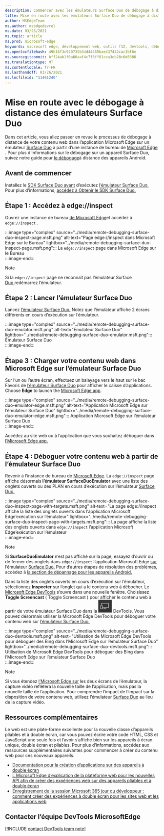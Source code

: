 ```yaml
---
description: Commencer avec les émulateurs Surface Duo de débogage à distance.
title: Mise en route avec les émulateurs Surface Duo de débogage à distance
author: MSEdgeTeam
ms.author: msedgedevrel
ms.date: 03/25/2021
ms.topic: article
ms.prod: microsoft-edge
keywords: microsoft edge, développement web, outils f12, devtools, débogage à distance, android, surface duo
ms.openlocfilehash: 49b16f3c920735b34d44455bae437442cac3bf6e
ms.sourcegitcommit: bff24ab1f0a66aaf4c7f5ff81cea3eb28c6d8380
ms.translationtype: MT
ms.contentlocale: fr-FR
ms.lasthandoff: 03/26/2021
ms.locfileid: "11461240"
---
```

# <a name="get-started-with-remote-debugging-surface-duo-emulators"></a>Mise en route avec le débogage à distance des émulateurs Surface Duo  

Dans cet article, vous allez passer en revue le processus de débogage à distance de votre contenu web dans l’application Microsoft Edge sur un émulateur [Surface Duo][MicrosoftSurfaceDevicesSurfaceDuo] à partir d’une instance de bureau de [Microsoft Edge][GooglePlayStoreAppsComMicrosoftEmmx] . [][MicrosoftEdge]  Pour plus d’informations sur le débogage sur un appareil Surface Duo, suivez notre guide pour [le débogage][DevtoolsRemoteDebuggingMain]à distance des appareils Android.  

## <a name="before-you-begin"></a>Avant de commencer

Installez le [SDK Surface Duo avant][MicrosoftDownload100847] d’exécutez [l’émulateur Surface Duo.][DualScreenAndroidUseEmulator]  Pour plus d’informations, [accédez à Obtenir le SDK Surface Duo.][DualScreenAndroidGetDuoSdk]  

## <a name="step-1-navigate-to-edgeinspect"></a>Étape 1 : Accédez à edge://inspect  

Ouvrez une instance de bureau [de Microsoft Edge][MicrosoftEdge]et accédez à `edge://inspect` .  

:::image type="complex" source="../media/remote-debugging-surface-duo-inspect-page.msft.png" alt-text="Page edge://inspect dans Microsoft Edge sur le Bureau" lightbox="../media/remote-debugging-surface-duo-inspect-page.msft.png":::
   La `edge://inspect` page dans Microsoft Edge sur le Bureau  
:::image-end:::

> [!NOTE]
> Si la `edge://inspect` page ne reconnaît pas l’émulateur Surface [Duo,][DualScreenAndroidUseEmulator]redémarrez l’émulateur.  

## <a name="step-2-launch-the-surface-duo-emulator"></a>Étape 2 : Lancer l’émulateur Surface Duo  

Lancez [l’émulateur Surface Duo.][DualScreenAndroidUseEmulator]  Notez que l’émulateur affiche 2 écrans différents en cours d’exécution sur l’émulateur.  

:::image type="complex" source="../media/remote-debugging-surface-duo-emulator.msft.png" alt-text="Émulateur Surface Duo" lightbox="../media/remote-debugging-surface-duo-emulator.msft.png":::
   Émulateur Surface Duo  
:::image-end:::  

## <a name="step-3-load-your-web-content-in-microsoft-edge-on-the-surface-duo-emulator"></a>Étape 3 : Charger votre contenu web dans Microsoft Edge sur l’émulateur Surface Duo  

Sur l’un ou l’autre écran, effectuez un balayage vers le haut sur le bac Favoris de [l’émulateur Surface Duo][DualScreenAndroidUseEmulator] pour afficher le caisse d’applications.  Choose **Edge** to launch the [Microsoft Edge app][GooglePlayStoreAppsComMicrosoftEmmx].  

:::image type="complex" source="../media/remote-debugging-surface-duo-emulator-edge.msft.png" alt-text="Application Microsoft Edge sur l’émulateur Surface Duo" lightbox="../media/remote-debugging-surface-duo-emulator-edge.msft.png":::
   Application Microsoft Edge sur l’émulateur Surface Duo  
:::image-end:::  

Accédez au site web ou à l’application que vous souhaitez déboguer dans [l’Microsoft Edge app.][GooglePlayStoreAppsComMicrosoftEmmx]  

## <a name="step-4-debug-your-web-content-from-the-surface-duo-emulator"></a>Étape 4 : Déboguer votre contenu web à partir de l’émulateur Surface Duo  

Revenir à l’instance de bureau de [Microsoft Edge][MicrosoftEdge].  La `edge://inspect` page affiche désormais **l’émulateur SurfaceDuoEmulator** avec une liste des onglets ouverts ou des PLAN en cours d’exécution sur l’émulateur [Surface Duo.][DualScreenAndroidUseEmulator] [][ProgressiveWebAppsIndex]  

:::image type="complex" source="../media/remote-debugging-surface-duo-inspect-page-with-targets.msft.png" alt-text="La page edge://inspect affiche la liste des onglets ouverts dans l’application Microsoft Edge’exécution sur l’émulateur" lightbox="../media/remote-debugging-surface-duo-inspect-page-with-targets.msft.png":::
   La page affiche la liste des onglets ouverts dans `edge://inspect` l’application Microsoft Edge’exécution sur l’émulateur  
:::image-end:::  

> [!NOTE]
> Si **SurfaceDuoEmulator** n’est pas affiché sur la page, essayez d’ouvrir ou de fermer des onglets dans `edge://inspect` l’application Microsoft Edge [sur][GooglePlayStoreAppsComMicrosoftEmmx] l’émulateur [Surface Duo.][DualScreenAndroidUseEmulator]  Pour d’autres étapes de résolution des problèmes, accédez à [la section de dépannage pour les appareils Android.][DevtoolsRemoteDebuggingIndexTroubleshootingDevtoolsIsNotDetectingAndroidDevice]  

Dans la liste des onglets ouverts en cours d’exécution sur l’émulateur, sélectionnez **Inspecter** sur l’onglet qui a le contenu web à débocher.  Le [Microsoft Edge DevTools][DevtoolsIndex] s’ouvre dans une nouvelle fenêtre.  Choisissez **Toggle Screencast** \( Toggle Screencast \) pour afficher le contenu web à partir de votre émulateur Surface Duo dans la ![ fenêtre ](../media/toggle-screencast-icon.msft.png) DevTools. [][DualScreenAndroidUseEmulator]  Vous pouvez désormais utiliser la Microsoft Edge DevTools pour déboguer votre contenu web sur [l’émulateur Surface Duo.][DualScreenAndroidUseEmulator]  

:::image type="complex" source="../media/remote-debugging-surface-duo-devtools.msft.png" alt-text="Utilisation de Microsoft Edge DevTools pour déboguer des Bing dans l’Microsoft Edge sur l’émulateur Surface Duo" lightbox="../media/remote-debugging-surface-duo-devtools.msft.png":::
   Utilisation de Microsoft Edge DevTools pour déboguer des Bing dans l’Microsoft Edge sur l’émulateur Surface Duo  
:::image-end:::  

> [!NOTE]
> Si vous étendez [l’Microsoft Edge sur][GooglePlayStoreAppsComMicrosoftEmmx] les deux écrans de l’émulateur, la capture vidéo reflètera la nouvelle taille de l’application, mais pas la nouvelle taille de l’application.  Pour comprendre l’impact de l’impact sur la disposition de votre contenu web, utilisez l’émulateur [Surface Duo][DualScreenAndroidUseEmulator] au lieu de la capture vidéo.  

## <a name="additional-resources"></a>Ressources complémentaires  

Le web est une plate-forme excellente pour la nouvelle classe d’appareils pliables et à double écran, car vous pouvez écrire votre code HTML, CSS et JavaScript une seule fois et l’avoir s’affiche bien sur les appareils à écran unique, double écran et pliables.  Pour plus d’informations, accédez aux ressources supplémentaires suivantes pour commencer à créer du contenu web pour ces nouveaux appareils.  

*   [Documentation pour la création d’applications sur des appareils à double écran][DualScreenIndex]  
*   [L Microsoft Edge d’explication de la plateforme web pour les nouvelles API afin de créer des expériences web sur des appareils pliables et à double écran][GithubMicrosoftedgeMsedgeexplainersFoldablesExplainer]  
*   [Enregistrement de la session Microsoft 365 jour du développeur : comment créer des expériences à double écran pour les sites web et les applications web][YoutubeDxrzwsqxpvc]  

## <a name="getting-in-touch-with-the-microsoft-edge-devtools-team"></a>Contacter l’équipe DevTools MicrosoftEdge  

[!INCLUDE [contact DevTools team note](../includes/contact-devtools-team-note.md)]  

<!-- links -->  

[DevtoolsIndex]: ../index.md "Microsoft Edge outils de développement (Chromium) | Documents Microsoft"  
[ProgressiveWebAppsIndex]: ../../progressive-web-apps-chromium/index.md "Applications web progressives sur Windows | Documents Microsoft"  
[DevtoolsRemoteDebuggingMain]: ./index.md "Commencer à déboguer à distance les appareils Android | Documents Microsoft"  
[DevtoolsRemoteDebuggingIndexTroubleshootingDevtoolsIsNotDetectingAndroidDevice]: ./index.md#troubleshooting-devtools-is-not-detecting-the-android-device "Résolution des problèmes : DevTools ne détecte pas l’appareil Android : mise en place du débogage à distance des appareils Android | Documents Microsoft"  

[DualScreenIndex]: /dual-screen/index "Créer des applications pour les appareils à double écran | Documents Microsoft"  
[DualScreenAndroidUseEmulator]: /dual-screen/android/use-emulator "Utiliser l’émulateur Surface DUo | Documents Microsoft"  
[DualScreenAndroidGetDuoSdk]: /dual-screen/android/get-duo-sdk "Obtenir le SDK Surface Duo | Documents Microsoft"  

[MicrosoftEdge]: https://www.microsoft.com/edge "Présentation de la nouvelle Microsoft Edge"  
[MicrosoftSurfaceDevicesSurfaceDuo]: https://www.microsoft.com/surface/devices/surface-duo "Nouveau modèle Surface Duo | Microsoft Surface"  
[MicrosoftDownload100847]: https://www.microsoft.com/download/details.aspx?id=100847 "Télécharger la version préliminaire du SDK Surface Duo | Centre de téléchargement Microsoft"  

[GooglePlayStoreAppsComMicrosoftEmmx]: https://play.google.com/store/apps/details?id=com.microsoft.emmx "Microsoft Edge : navigateur web | GooglePlay"  

[GithubMicrosoftedgeMsedgeexplainersFoldablesExplainer]: https://github.com/MicrosoftEdge/MSEdgeExplainers/blob/master/Foldables/explainer.md "Primitives de plateforme web pour les expériences | GitHub"  

[YoutubeDxrzwsqxpvc]: https://youtu.be/DXrZWsqXPVc "Comment créer des expériences à double écran pour le site web et les applications web | YouTube"  

